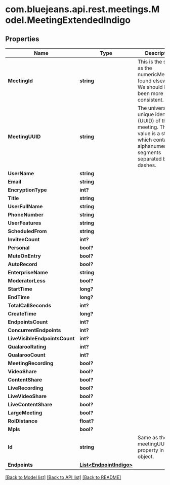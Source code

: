 # com.bluejeans.api.rest.meetings.Model.MeetingExtendedIndigo
## Properties

Name | Type | Description | Notes
------------ | ------------- | ------------- | -------------
**MeetingId** | **string** | This is the same as the numericMeetingId found elsewhere. We should have been more consistent. | [optional] 
**MeetingUUID** | **string** | The universally unique identifier (UUID) of the meeting. This value is a string which contains 6 alphanumeric segments separated by dashes. | [optional] 
**UserName** | **string** |  | [optional] 
**Email** | **string** |  | [optional] 
**EncryptionType** | **int?** |  | [optional] 
**Title** | **string** |  | [optional] 
**UserFullName** | **string** |  | [optional] 
**PhoneNumber** | **string** |  | [optional] 
**UserFeatures** | **string** |  | [optional] 
**ScheduledFrom** | **string** |  | [optional] 
**InviteeCount** | **int?** |  | [optional] 
**Personal** | **bool?** |  | [optional] 
**MuteOnEntry** | **bool?** |  | [optional] 
**AutoRecord** | **bool?** |  | [optional] 
**EnterpriseName** | **string** |  | [optional] 
**ModeratorLess** | **bool?** |  | [optional] 
**StartTime** | **long?** |  | [optional] 
**EndTime** | **long?** |  | [optional] 
**TotalCallSeconds** | **int?** |  | [optional] 
**CreateTime** | **long?** |  | [optional] 
**EndpointsCount** | **int?** |  | [optional] 
**ConcurrentEndpoints** | **int?** |  | [optional] 
**LiveVisibleEndpointsCount** | **int?** |  | [optional] 
**QualarooRating** | **int?** |  | [optional] 
**QualarooCount** | **int?** |  | [optional] 
**MeetingRecording** | **bool?** |  | [optional] 
**VideoShare** | **bool?** |  | [optional] 
**ContentShare** | **bool?** |  | [optional] 
**LiveRecording** | **bool?** |  | [optional] 
**LiveVideoShare** | **bool?** |  | [optional] 
**LiveContentShare** | **bool?** |  | [optional] 
**LargeMeeting** | **bool?** |  | [optional] 
**RoiDistance** | **float?** |  | [optional] 
**Mpls** | **bool?** |  | [optional] 
**Id** | **string** | Same as the meetingUUID property in this object. | [optional] 
**Endpoints** | [**List&lt;EndpointIndigo&gt;**](EndpointIndigo.md) |  | [optional] 

[[Back to Model list]](../README.md#documentation-for-models) [[Back to API list]](../README.md#documentation-for-api-endpoints) [[Back to README]](../README.md)


